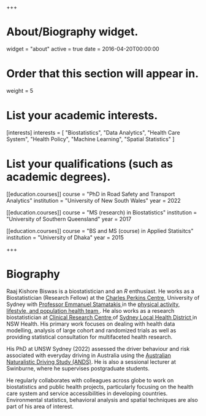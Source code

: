 +++
# About/Biography widget.
widget = "about"
active = true
date = 2016-04-20T00:00:00

# Order that this section will appear in.
weight = 5

# List your academic interests.
[interests]
  interests = [
    "Biostatistics",
    "Data Analytics",
    "Health Care System",
    "Health Policy",
    "Machine Learning",
    "Spatial Statistics"
  ]

# List your qualifications (such as academic degrees).
[[education.courses]]
  course = "PhD in Road Safety and Transport Analytics"
  institution = "University of New South Wales"
  year = 2022

[[education.courses]]
  course = "MS (research) in Biostatistics"
  institution = "University of Southern Queensland"
  year = 2017

[[education.courses]]
  course = "BS and MS (course) in Applied Statisitcs"
  institution = "University of Dhaka"
  year = 2015
 
+++

# Biography

Raaj Kishore Biswas is a biostatistician and an _R_ enthusiast. He works as a Biostatistician (Research Fellow) at the <a href="https://www.sydney.edu.au/charles-perkins-centre/"> Charles Perkins Centre</a>, University of Sydney with <a href="https://www.sydney.edu.au/medicine-health/about/our-people/academic-staff/emmanuel-stamatakis.html"> Professor Emmanuel Stamatakis </a> in the  <a href="https://www.sydney.edu.au/charles-perkins-centre/our-research/current-research/physical-activity-exercise-and-energy-expenditure.html"> physical activity, lifestyle, and population health team </a>. He also works as a research biostatistician at <a href="https://www.slhd.nsw.gov.au/research/department_details.html?research=crc"> Clinical Research Centre </a> of <a href="https://www.slhd.nsw.gov.au/"> Sydney Local Health District </a> in NSW Health. His primary work focuses on dealing with health data modelling, analysis of large cohort and randomized trials as well as providing statistical consultation for multifaceted health research. 

His PhD at UNSW Sydney (2022) assessed the driver behaviour and risk associated with everyday driving in Australia using the <a href="http://www.ands.unsw.edu.au/"> Australian Naturalistic Driving Study (ANDS)</a>. He is also a sessional lecturer at Swinburne, where he supervises postgraduate students.

He regularly collaborates with colleagues across globe to work on biostatistics and public health projects, particularly focusing on the health care system and service accessibilities in developing countries. Environmental statistics, behavioral analysis and spatial techniques are also part of his area of interest.
